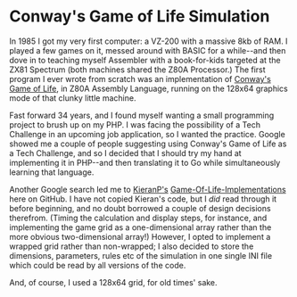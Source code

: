 # Conway's Game of Life Simulation
In 1985 I got my very first computer: a VZ-200 with a massive 8kb of RAM. I played a few games on it, messed around with BASIC for a while--and then dove in to teaching myself Assembler with a book-for-kids targeted at the ZX81 Spectrum (both machines shared the Z80A Processor.) The first program I ever wrote from scratch was an implementation of [Conway's Game of Life](http://en.wikipedia.org/wiki/Conway's_Game_of_Life), in Z80A Assembly Language, running on the 128x64 graphics mode of that clunky little machine.

Fast forward 34 years, and I found myself wanting a small programming project to brush up on my PHP. I was facing the possibility of a Tech Challenge in an upcoming job application, so I wanted the practice. Google showed me a couple of people suggesting using Conway's Game of Life as a Tech Challenge, and so I decided that I should try my hand at implementing it in PHP--and then translating it to Go while simultaneously learning that language.

Another Google search led me to [KieranP's](https://github.com/KieranP/) [Game-Of-Life-Implementations](https://github.com/KieranP/Game-Of-Life-Implementations) here on GitHub. I have not copied Kieran's code, but I *did* read through it before beginning, and no doubt borrowed a couple of design decisions therefrom. (Timing the calculation and display steps, for instance, and implementing the game grid as a one-dimensional array rather than the more obvious two-dimensional array!) However, I opted to implement a wrapped grid rather than non-wrapped; I also decided to store the dimensions, parameters, rules etc of the simulation in one single INI file which could be read by all versions of the code.

And, of course, I used a 128x64 grid, for old times' sake.
